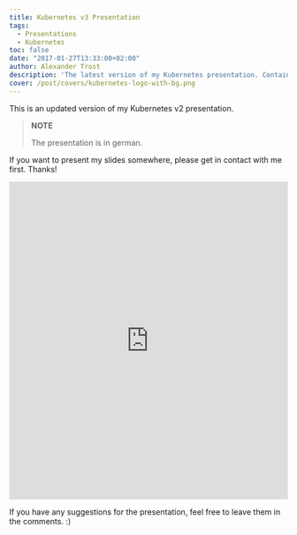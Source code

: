 ```yaml
---
title: Kubernetes v3 Presentation
tags:
  - Presentations
  - Kubernetes
toc: false
date: "2017-01-27T13:33:00+02:00"
author: Alexander Trost
description: 'The latest version of my Kubernetes presentation. Containing some of the new Kubernetes features.'
cover: /post/covers/kubernetes-logo-with-bg.png
---
```


This is an updated version of my Kubernetes v2 presentation.

> **NOTE**
>
> The presentation is in german.

If you want to present my slides somewhere, please get in contact with me first. Thanks!

<iframe src="https://docs.google.com/presentation/d/1BBArN0yWdTbK1-Xy63d-NiwOT3QGHPvlQN7_pTxobtE/embed?start=false&loop=true&delayms=5000" frameborder="0" width="100%" height="575" allowfullscreen="true" mozallowfullscreen="true" webkitallowfullscreen="true"></iframe>

If you have any suggestions for the presentation, feel free to leave them in the comments. :)

